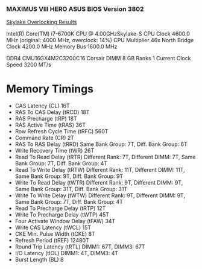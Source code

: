 ### MAXIMUS VIII HERO ASUS BIOS Version 3802

[Skylake Overlocking Results](https://docs.google.com/spreadsheets/d/1NIJmCiWa3pEIwNkUQN5-TG3HQ48o2eWFbi8eACARpLs/htmlview)

Intel(R) Core(TM) i7-6700K CPU @ 4.00GHzSkylake-S
CPU Clock	4600.0 MHz  (original: 4000 MHz, overclock: 14%)
CPU Multiplier	46x
North Bridge Clock	4200.0 MHz
Memory Bus	1600.0 MHz

DDR4 CMU16GX4M2C3200C16 Corsair DIMM 8 GB Ranks 1
Current Clock Speed	3200 MT/s

# Memory Timings	
+ CAS Latency (CL)	16T
+ RAS To CAS Delay (tRCD)	18T
+ RAS Precharge (tRP)	18T
+ RAS Active Time (tRAS)	36T
+ Row Refresh Cycle Time (tRFC)	560T
+ Command Rate (CR)	2T
+ RAS To RAS Delay (tRRD)	Same Bank Group: 7T, Diff. Bank Group: 6T
+ Write Recovery Time (tWR)	26T
+ Read To Read Delay (tRTR)	Different Rank: 7T, Different DIMM: 7T, Same Bank Group: 7T, Diff. Bank Group: 4T
+ Read To Write Delay (tRTW)	Different Rank: 11T, Different DIMM: 11T, Same Bank Group: 9T, Diff. Bank Group: 9T
+ Write To Read Delay (tWTR)	Different Rank: 9T, Different DIMM: 9T, Same Bank Group: 31T, Diff. Bank Group: 31T
+ Write To Write Delay (tWTW)	Different Rank: 9T, Different DIMM: 9T, Same Bank Group: 7T, Diff. Bank Group: 4T
+ Read To Precharge Delay (tRTP)	12T
+ Write To Precharge Delay (tWTP)	45T
+ Four Activate Window Delay (tFAW)	34T
+ Write CAS Latency (tWCL)	15T
+ CKE Min. Pulse Width (tCKE)	8T
+ Refresh Period (tREF)	12480T
+ Round Trip Latency (tRTL)	DIMM1: 67T, DIMM3: 67T
+ I/O Latency (tIOL)	DIMM1: 4T, DIMM3: 4T
+ Burst Length (BL)	8